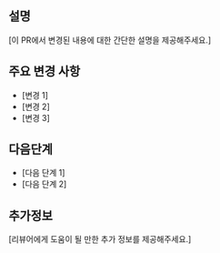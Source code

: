 ## 설명
[이 PR에서 변경된 내용에 대한 간단한 설명을 제공해주세요.]

## 주요 변경 사항
- [변경 1]
- [변경 2]
- [변경 3]

## 다음단계
- [다음 단계 1]
- [다음 단계 2]

## 추가정보
[리뷰어에게 도움이 될 만한 추가 정보를 제공해주세요.]